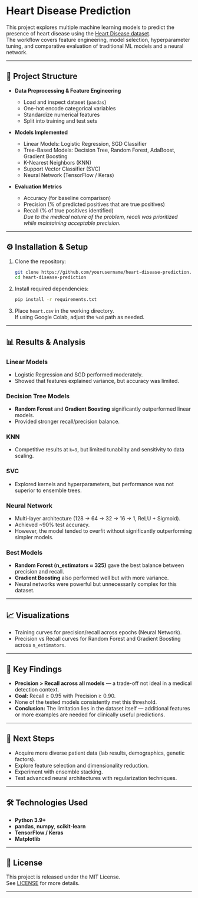 # Heart Disease Prediction

This project explores multiple machine learning models to predict the presence of heart disease using the [Heart Disease dataset](heart.csv).  
The workflow covers feature engineering, model selection, hyperparameter tuning, and comparative evaluation of traditional ML models and a neural network.

---

## 📂 Project Structure

- **Data Preprocessing & Feature Engineering**
  - Load and inspect dataset (`pandas`)
  - One-hot encode categorical variables
  - Standardize numerical features
  - Split into training and test sets

- **Models Implemented**
  - Linear Models: Logistic Regression, SGD Classifier
  - Tree-Based Models: Decision Tree, Random Forest, AdaBoost, Gradient Boosting
  - K-Nearest Neighbors (KNN)
  - Support Vector Classifier (SVC)
  - Neural Network (TensorFlow / Keras)

- **Evaluation Metrics**
  - Accuracy (for baseline comparison)
  - Precision (% of predicted positives that are true positives)
  - Recall (% of true positives identified)  
  *Due to the medical nature of the problem, recall was prioritized while maintaining acceptable precision.*

---

## ⚙️ Installation & Setup

1. Clone the repository:
   ```bash
   git clone https://github.com/yourusername/heart-disease-prediction.git
   cd heart-disease-prediction
   ```

2. Install required dependencies:
   ```bash
   pip install -r requirements.txt
   ```

3. Place `heart.csv` in the working directory.  
   If using Google Colab, adjust the `%cd` path as needed.

---

## 📊 Results & Analysis

### Linear Models
- Logistic Regression and SGD performed moderately.  
- Showed that features explained variance, but accuracy was limited.

### Decision Tree Models
- **Random Forest** and **Gradient Boosting** significantly outperformed linear models.  
- Provided stronger recall/precision balance.

### KNN
- Competitive results at `k=9`, but limited tunability and sensitivity to data scaling.

### SVC
- Explored kernels and hyperparameters, but performance was not superior to ensemble trees.

### Neural Network
- Multi-layer architecture (128 → 64 → 32 → 16 → 1, ReLU + Sigmoid).  
- Achieved ~90% test accuracy.  
- However, the model tended to overfit without significantly outperforming simpler models.

### Best Models
- **Random Forest (n_estimators ≈ 325)** gave the best balance between precision and recall.  
- **Gradient Boosting** also performed well but with more variance.  
- Neural networks were powerful but unnecessarily complex for this dataset.

---

## 📈 Visualizations

- Training curves for precision/recall across epochs (Neural Network).
- Precision vs Recall curves for Random Forest and Gradient Boosting across `n_estimators`.

---

## 🧾 Key Findings

- **Precision > Recall across all models** — a trade-off not ideal in a medical detection context.  
- **Goal:** Recall ≥ 0.95 with Precision ≥ 0.90.  
- None of the tested models consistently met this threshold.  
- **Conclusion:** The limitation lies in the dataset itself — additional features or more examples are needed for clinically useful predictions.

---

## 🚀 Next Steps

- Acquire more diverse patient data (lab results, demographics, genetic factors).  
- Explore feature selection and dimensionality reduction.  
- Experiment with ensemble stacking.  
- Test advanced neural architectures with regularization techniques.

---

## 🛠️ Technologies Used

- **Python 3.9+**
- **pandas**, **numpy**, **scikit-learn**
- **TensorFlow / Keras**
- **Matplotlib**

---

## 📜 License

This project is released under the MIT License.  
See [LICENSE](LICENSE) for more details.

---
